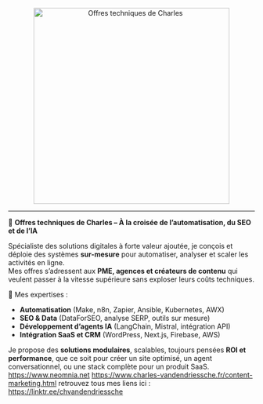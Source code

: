 <p align="center">
  <img src="bio-charles-van-den-driessche.png" alt="Offres techniques de Charles" width="400"/>
</p>

---

🔧 **Offres techniques de Charles – À la croisée de l’automatisation, du SEO et de l’IA**

Spécialiste des solutions digitales à forte valeur ajoutée, je conçois et déploie des systèmes **sur-mesure** pour automatiser, analyser et scaler les activités en ligne.  
Mes offres s’adressent aux **PME, agences et créateurs de contenu** qui veulent passer à la vitesse supérieure sans exploser leurs coûts techniques.

🧩 Mes expertises :
- **Automatisation** (Make, n8n, Zapier, Ansible, Kubernetes, AWX)
- **SEO & Data** (DataForSEO, analyse SERP, outils sur mesure)
- **Développement d’agents IA** (LangChain, Mistral, intégration API)
- **Intégration SaaS et CRM** (WordPress, Next.js, Firebase, AWS)

Je propose des **solutions modulaires**, scalables, toujours pensées **ROI et performance**, que ce soit pour créer un site optimisé, un agent conversationnel, ou une stack complète pour un produit SaaS.
https://www.neomnia.net
https://www.charles-vandendriessche.fr/content-marketing.html
retrouvez tous mes liens ici : https://linktr.ee/chvandendriessche
